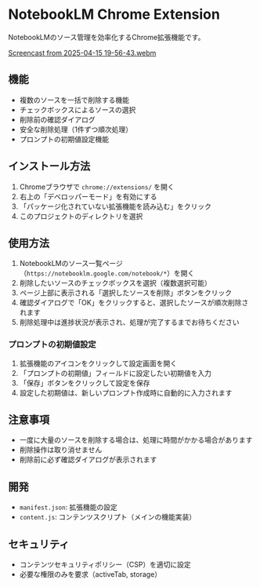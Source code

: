 # NotebookLM Chrome Extension

NotebookLMのソース管理を効率化するChrome拡張機能です。

[Screencast from 2025-04-15 19-56-43.webm](https://github.com/user-attachments/assets/c4e5d7e1-bccc-45dc-a445-e3c10bb9c6c5)

## 機能

- 複数のソースを一括で削除する機能
- チェックボックスによるソースの選択
- 削除前の確認ダイアログ
- 安全な削除処理（1件ずつ順次処理）
- プロンプトの初期値設定機能

## インストール方法

1. Chromeブラウザで `chrome://extensions/` を開く
2. 右上の「デベロッパーモード」を有効にする
3. 「パッケージ化されていない拡張機能を読み込む」をクリック
4. このプロジェクトのディレクトリを選択

## 使用方法

1. NotebookLMのソース一覧ページ（`https://notebooklm.google.com/notebook/*`）を開く
2. 削除したいソースのチェックボックスを選択（複数選択可能）
3. ページ上部に表示される「選択したソースを削除」ボタンをクリック
4. 確認ダイアログで「OK」をクリックすると、選択したソースが順次削除されます
5. 削除処理中は進捗状況が表示され、処理が完了するまでお待ちください

### プロンプトの初期値設定

1. 拡張機能のアイコンをクリックして設定画面を開く
2. 「プロンプトの初期値」フィールドに設定したい初期値を入力
3. 「保存」ボタンをクリックして設定を保存
4. 設定した初期値は、新しいプロンプト作成時に自動的に入力されます

## 注意事項

- 一度に大量のソースを削除する場合は、処理に時間がかかる場合があります
- 削除操作は取り消せません
- 削除前に必ず確認ダイアログが表示されます

## 開発

- `manifest.json`: 拡張機能の設定
- `content.js`: コンテンツスクリプト（メインの機能実装）

## セキュリティ

- コンテンツセキュリティポリシー（CSP）を適切に設定
- 必要な権限のみを要求（activeTab, storage） 
